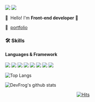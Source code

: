 <p>
   <a href="mailto:yskwon0619@gmail.com" target="_blank"><img src="https://img.shields.io/badge/yskwon0619@gmail.com-EA4335?style=flat-square&logo=Gmail&logoColor=white"/></a>
   <a href="https://www.linkedin.com/in/yongsu-kwon-a49301239/" target="_blank"><img src="https://img.shields.io/badge/yong su-0A66C2?style=flat-square&logo=Linkedin&logoColor=white"/></a>
</p>

<p>
👋&nbsp; Hello! I'm <strong>Front-end developer</strong> 🚀

🎫 &nbsp;[portfolio](https://bit.ly/3v0iqDq)
</p>

### 🛠 Skills
#### Languages & Framework
<p>
  <img src="https://img.shields.io/badge/HTML-E34F26?style=flat-square&logo=HTML5&logoColor=white"/>
  <img src="https://img.shields.io/badge/CSS-1572B6?style=flat-square&logo=CSS3&logoColor=white"/>
  <img src="https://img.shields.io/badge/Javascript-F7DF1E?style=flat-square&logo=Javascript&logoColor=white"/>
  <img src="https://img.shields.io/badge/Typescript-3178C6?style=flat-square&logo=Typescript&logoColor=white"/>
  <img src="https://img.shields.io/badge/Python-3776AB?style=flat-square&logo=Python&logoColor=white"/>
  <img src="https://img.shields.io/badge/Vue-4FC08D?style=flat-square&logo=Vue.js&logoColor=white"/>
  <img src="https://img.shields.io/badge/Nuxt-00DC82?style=flat-square&logo=Nuxt.js&logoColor=white"/>
  <img src="https://img.shields.io/badge/React-FFFFFF?style=flat-square&logo=React&logoColor=61DBFB"/>
  <br>

   ![Top Langs](https://github-readme-stats.vercel.app/api/top-langs/?username=DevFrog92&theme=tokyonight&layout=compact)
</p>

![DevFrog's github stats](https://github-readme-stats.vercel.app/api?username=DevFrog92&theme=tokyonight&show_icons=true)


<div align=center>

   [![Hits](https://hits.seeyoufarm.com/api/count/incr/badge.svg?url=https%3A%2F%2Fgithub.com%2FDevFrog92&count_bg=%2379C83D&title_bg=%23555555&icon=&icon_color=%23E7E7E7&title=hits&edge_flat=false)](https://hits.seeyoufarm.com)

</div>
